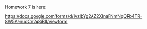 Homework 7 is here:

<https://docs.google.com/forms/d/1vzlbYg2AZ2XInaFNmNqQRb4TR-8W5AenudCn2q8iBII/viewform>